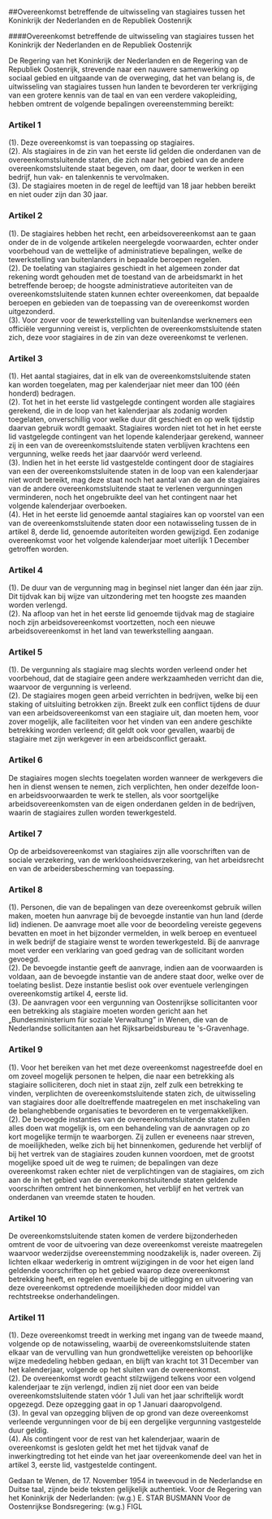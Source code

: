 <meta http-equiv='Content-Type' content='text/html; charset=utf-8' />

##Overeenkomst betreffende de uitwisseling van stagiaires tussen het Koninkrijk der Nederlanden en de Republiek Oostenrijk

####Overeenkomst betreffende de uitwisseling van stagiaires tussen het Koninkrijk der Nederlanden en de Republiek Oostenrijk

De Regering van het Koninkrijk der Nederlanden en de Regering van de Republiek Oostenrijk, strevende naar een nauwere samenwerking op sociaal gebied en uitgaande van de overweging, dat het van belang is, de uitwisseling van stagiaires tussen hun landen te bevorderen ter verkrijging van een grotere kennis van de taal en van een verdere vakopleiding,   hebben omtrent de volgende bepalingen overeenstemming bereikt:    

### Artikel  1  

(1).  Deze overeenkomst is van toepassing op stagiaires.   
(2).  Als stagiaires in de zin van het eerste lid gelden die onderdanen van de overeenkomstsluitende staten, die zich naar het gebied van de andere overeenkomstsluitende staat begeven, om daar, door te werken in een bedrijf, hun vak- en talenkennis te vervolmaken.   
(3).  De stagiaires moeten in de regel de leeftijd van 18 jaar hebben bereikt en niet ouder zijn dan 30 jaar.   

### Artikel  2  

(1).  De stagiaires hebben het recht, een arbeidsovereenkomst aan te gaan onder de in de volgende artikelen neergelegde voorwaarden, echter onder voorbehoud van de wettelijke of administratieve bepalingen, welke de tewerkstelling van buitenlanders in bepaalde beroepen regelen.   
(2).  De toelating van stagiaires geschiedt in het algemeen zonder dat rekening wordt gehouden met de toestand van de arbeidsmarkt in het betreffende beroep; de hoogste administratieve autoriteiten van de overeenkomstsluitende staten kunnen echter overeenkomen, dat bepaalde beroepen en gebieden van de toepassing van de overeenkomst worden uitgezonderd.   
(3).  Voor zover voor de tewerkstelling van buitenlandse werknemers een officiële vergunning vereist is, verplichten de overeenkomstsluitende staten zich, deze voor stagiaires in de zin van deze overeenkomst te verlenen.   

### Artikel  3  

(1).  Het aantal stagiaires, dat in elk van de overeenkomstsluitende staten kan worden toegelaten, mag per kalenderjaar niet meer dan 100 (één honderd) bedragen.   
(2).  Tot het in het eerste lid vastgelegde contingent worden alle stagiaires gerekend, die in de loop van het kalenderjaar als zodanig worden toegelaten, onverschillig voor welke duur dit geschiedt en op welk tijdstip daarvan gebruik wordt gemaakt. Stagiaires worden niet tot het in het eerste lid vastgelegde contingent van het lopende kalenderjaar gerekend, wanneer zij in een van de overeenkomstsluitende staten verblijven krachtens een vergunning, welke reeds het jaar daarvóór werd verleend.   
(3).  Indien het in het eerste lid vastgestelde contingent door de stagiaires van een der overeenkomstsluitende staten in de loop van een kalenderjaar niet wordt bereikt, mag deze staat noch het aantal van de aan de stagiaires van de andere overeenkomstsluitende staat te verlenen vergunningen verminderen, noch het ongebruikte deel van het contingent naar het volgende kalenderjaar overboeken.   
(4).  Het in het eerste lid genoemde aantal stagiaires kan op voorstel van een van de overeenkomstsluitende staten door een notawisseling tussen de in artikel 8, derde lid, genoemde autoriteiten worden gewijzigd. Een zodanige overeenkomst voor het volgende kalenderjaar moet uiterlijk 1 December getroffen worden.   

### Artikel  4  

(1).  De duur van de vergunning mag in beginsel niet langer dan één jaar zijn. Dit tijdvak kan bij wijze van uitzondering met ten hoogste zes maanden worden verlengd.   
(2).  Na afloop van het in het eerste lid genoemde tijdvak mag de stagiaire noch zijn arbeidsovereenkomst voortzetten, noch een nieuwe arbeidsovereenkomst in het land van tewerkstelling aangaan.   

### Artikel  5  

(1).  De vergunning als stagiaire mag slechts worden verleend onder het voorbehoud, dat de stagiaire geen andere werkzaamheden verricht dan die, waarvoor de vergunning is verleend.   
(2).  De stagiaires mogen geen arbeid verrichten in bedrijven, welke bij een staking of uitsluiting betrokken zijn. Breekt zulk een conflict tijdens de duur van een arbeidsovereenkomst van een stagiaire uit, dan moeten hem, voor zover mogelijk, alle faciliteiten voor het vinden van een andere geschikte betrekking worden verleend; dit geldt ook voor gevallen, waarbij de stagiaire met zijn werkgever in een arbeidsconflict geraakt.   

### Artikel  6  

De stagiaires mogen slechts toegelaten worden wanneer de werkgevers die hen in dienst wensen te nemen, zich verplichten, hen onder dezelfde loon- en arbeidsvoorwaarden te werk te stellen, als voor soortgelijke arbeidsovereenkomsten van de eigen onderdanen gelden in de bedrijven, waarin de stagiaires zullen worden tewerkgesteld.  

### Artikel  7  

Op de arbeidsovereenkomst van stagiaires zijn alle voorschriften van de sociale verzekering, van de werkloosheidsverzekering, van het arbeidsrecht en van de arbeidersbescherming van toepassing.  

### Artikel  8  

(1).  Personen, die van de bepalingen van deze overeenkomst gebruik willen maken, moeten hun aanvrage bij de bevoegde instantie van hun land (derde lid) indienen. De aanvrage moet alle voor de beoordeling vereiste gegevens bevatten en moet in het bijzonder vermelden, in welk beroep en eventueel in welk bedrijf de stagiaire wenst te worden tewerkgesteld. Bij de aanvrage moet verder een verklaring van goed gedrag van de sollicitant worden gevoegd.   
(2).  De bevoegde instantie geeft de aanvrage, indien aan de voorwaarden is voldaan, aan de bevoegde instantie van de andere staat door, welke over de toelating beslist. Deze instantie beslist ook over eventuele verlengingen overeenkomstig artikel 4, eerste lid.   
(3).  De aanvragen voor een vergunning van Oostenrijkse sollicitanten voor een betrekking als stagiaire moeten worden gericht aan het „Bundesministerium für soziale Verwaltung” in Wenen, die van de Nederlandse sollicitanten aan het Rijksarbeidsbureau te 's-Gravenhage.   

### Artikel  9  

(1).  Voor het bereiken van het met deze overeenkomst nagestreefde doel en om zoveel mogelijk personen te helpen, die naar een betrekking als stagiaire solliciteren, doch niet in staat zijn, zelf zulk een betrekking te vinden, verplichten de overeenkomstsluitende staten zich, de uitwisseling van stagiaires door alle doeltreffende maatregelen en met inschakeling van de belanghebbende organisaties te bevorderen en te vergemakkelijken.   
(2).  De bevoegde instanties van de overeenkomstsluitende staten zullen alles doen wat mogelijk is, om een behandeling van de aanvragen op zo kort mogelijke termijn te waarborgen. Zij zullen er eveneens naar streven, de moeilijkheden, welke zich bij het binnenkomen, gedurende het verblijf of bij het vertrek van de stagiaires zouden kunnen voordoen, met de grootst mogelijke spoed uit de weg te ruimen; de bepalingen van deze overeenkomst raken echter niet de verplichtingen van de stagiaires, om zich aan de in het gebied van de overeenkomstsluitende staten geldende voorschriften omtrent het binnenkomen, het verblijf en het vertrek van onderdanen van vreemde staten te houden.   

### Artikel  10  

De overeenkomstsluitende staten komen de verdere bijzonderheden omtrent de voor de uitvoering van deze overeenkomst vereiste maatregelen waarvoor wederzijdse overeenstemming noodzakelijk is, nader overeen. Zij lichten elkaar wederkerig in omtrent wijzigingen in de voor het eigen land geldende voorschriften op het gebied waarop deze overeenkomst betrekking heeft, en regelen eventuele bij de uitlegging en uitvoering van deze overeenkomst optredende moeilijkheden door middel van rechtstreekse onderhandelingen.  

### Artikel  11  

(1).  Deze overeenkomst treedt in werking met ingang van de tweede maand, volgende op de notawisseling, waarbij de overeenkomstsluitende staten elkaar van de vervulling van hun grondwettelijke vereisten op behoorlijke wijze mededeling hebben gedaan, en blijft van kracht tot 31 December van het kalenderjaar, volgende op het sluiten van de overeenkomst.   
(2).  De overeenkomst wordt geacht stilzwijgend telkens voor een volgend kalenderjaar te zijn verlengd, indien zij niet door een van beide overeenkomstsluitende staten vóór 1 Juli van het jaar schriftelijk wordt opgezegd. Deze opzegging gaat in op 1 Januari daaropvolgend.   
(3).  In geval van opzegging blijven de op grond van deze overeenkomst verleende vergunningen voor de bij een dergelijke vergunning vastgestelde duur geldig.   
(4).  Als contingent voor de rest van het kalenderjaar, waarin de overeenkomst is gesloten geldt het met het tijdvak vanaf de inwerkingtreding tot het einde van het jaar overeenkomende deel van het in artikel 3, eerste lid, vastgestelde contingent.   

Gedaan te Wenen, de 17. November 1954 in tweevoud in de Nederlandse en Duitse taal, zijnde beide teksten gelijkelijk authentiek. Voor de Regering van het Koninkrijk der Nederlanden: (w.g.) E. STAR BUSMANN Voor de Oostenrijkse Bondsregering: (w.g.) FIGL  

